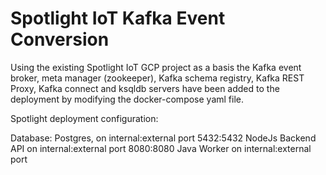 # Spotlight IoT Kafka Event Conversion

Using the existing Spotlight IoT GCP project as a basis the Kafka event broker, meta manager (zookeeper), Kafka schema registry, Kafka REST Proxy, Kafka connect and ksqldb servers have been added to the deployment by modifying the docker-compose yaml file. 

Spotlight deployment configuration:

   Database: Postgres, on internal:external port  5432:5432
   NodeJs Backend API on internal:external port 8080:8080
   Java Worker on internal:external port 